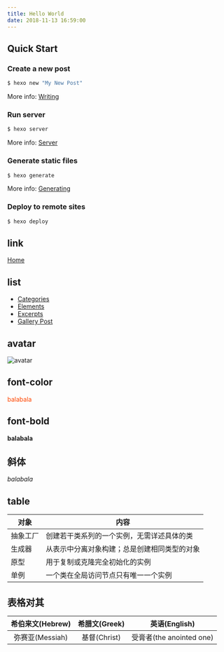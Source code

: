 ```yaml
---
title: Hello World
date: 2018-11-13 16:59:00
---
```

## Quick Start

### Create a new post

``` bash
$ hexo new "My New Post"
```

More info: [Writing](https://hexo.io/docs/writing.html)

### Run server

``` bash
$ hexo server
```

More info: [Server](https://hexo.io/docs/server.html)

### Generate static files

``` bash
$ hexo generate
```

More info: [Generating](https://hexo.io/docs/generating.html)

### Deploy to remote sites

``` bash
$ hexo deploy
```

## link

[Home](/My-New-Post)

## list

* [Categories](/hexo-theme-book-demo/test/hexo-unit-test/categories)
* [Elements](/hexo-theme-book-demo/test/hexo-unit-test/elements)
* [Excerpts](/hexo-theme-book-demo/test/hexo-unit-test/excerpts)
* [Gallery Post](/hexo-theme-book-demo/test/hexo-unit-test/gallery-post)

## avatar
![avatar]()

## font-color
<font color="#FF4500">balabala</font>

## font-bold
**balabala**

## 斜体
*balabala*

## table
对象 | 内容
-|-
抽象工厂 | 创建若干类系列的一个实例，无需详述具体的类
生成器 | 从表示中分离对象构建；总是创建相同类型的对象
原型 | 用于复制或克隆完全初始化的实例
单例 | 一个类在全局访问节点只有唯一一个实例

## 表格对其
希伯来文(Hebrew) | 希腊文(Greek) | 英语(English)
 :-: | :-: | :-:
弥赛亚(Messiah) | 基督(Christ) | 受膏者(the anointed one)